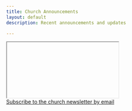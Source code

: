 ```yaml
---
title: Church Announcements
layout: default
description: Recent announcements and updates

---
```


<div class="container">
  <iframe id="last-post" src="" seamless="seamless" allowtransparency="true"></iframe>
</div>

  <script language="javascript"
    src="//outlook.us10.list-manage.com/generate-js/?u=12a6ecea8fbc1ad37a233cac1&fid=17501&show=1"
    type="text/javascript"></script>

  <script>
    let placeholder = document.getElementById("last-post");
    var last_url = document.links[document.links.length - 1].href;
    last_url = last_url.replace("http", "https").replace("httpss", "https")
    placeholder.src = last_url;

    var content_height = window.innerHeight;
    var weight = .80;
    placeholder.height = content_height * weight;

  </script>


<div class="address">
  <a href="subscribe.md">Subscribe to the church newsletter by email</a>
</div>
